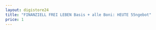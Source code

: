 ```yaml
---
layout: digistore24
title: "FINANZIELL FREI LEBEN Basis + alle Boni: HEUTE 55ngebot"
price: 1
---
```

